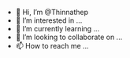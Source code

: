 - 👋 Hi, I’m @Thinnathep
- 👀 I’m interested in ...
- 🌱 I’m currently learning ...
- 💞️ I’m looking to collaborate on ...
- 📫 How to reach me ...

<!---
Thinnathep/Thinnathep is a ✨ special ✨ repository because its `README.md` (this file) appears on your GitHub profile.
You can click the Preview link to take a look at your changes.
--->
